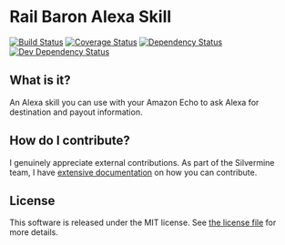 # Rail Baron Alexa Skill

[![Build Status](https://travis-ci.org/jthomerson/rail-baron-alexa-skill.png?branch=master)](https://travis-ci.org/jthomerson/rail-baron-alexa-skill)
[![Coverage Status](https://coveralls.io/repos/github/jthomerson/rail-baron-alexa-skill/badge.svg?branch=master)](https://coveralls.io/github/jthomerson/rail-baron-alexa-skill?branch=master)
[![Dependency Status](https://david-dm.org/jthomerson/rail-baron-alexa-skill.png)](https://david-dm.org/jthomerson/rail-baron-alexa-skill)
[![Dev Dependency Status](https://david-dm.org/jthomerson/rail-baron-alexa-skill/dev-status.png)](https://david-dm.org/jthomerson/rail-baron-alexa-skill#info=devDependencies&view=table)


## What is it?

An Alexa skill you can use with your Amazon Echo to ask Alexa for destination and payout
information.


## How do I contribute?

I genuinely appreciate external contributions. As part of the Silvermine team, I have
[extensive documentation](contribute) on how you can contribute.


## License

This software is released under the MIT license. See [the license file](LICENSE) for more
details.

[contribute]: https://github.com/silvermine/silvermine-info#contributing
